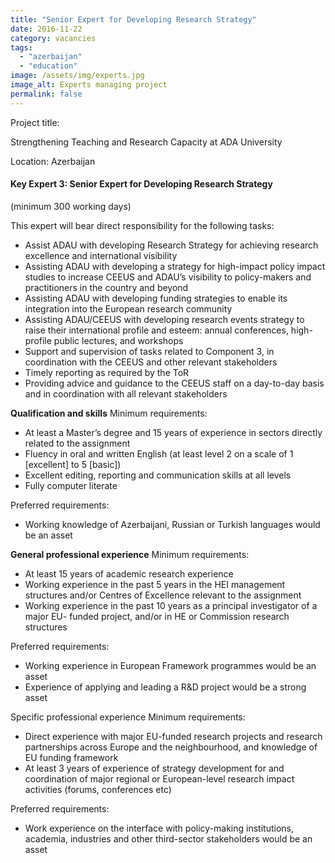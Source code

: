 ```yaml
---
title: "Senior Expert for Developing Research Strategy"
date: 2016-11-22
category: vacancies
tags: 
  - "azerbaijan"
  - "education"
image: /assets/img/experts.jpg
image_alt: Experts managing project
permalink: false
---
```

Project title: 

Strengthening Teaching and Research Capacity at ADA University

Location: Azerbaijan

#### Key Expert 3: Senior Expert for Developing Research Strategy

(minimum 300 working days)

This expert will bear direct responsibility for the following tasks:

- Assist ADAU with developing Research Strategy for achieving research excellence and international visibility
- Assisting ADAU with developing a strategy for high-impact policy impact studies to increase CEEUS and ADAU’s visibility to policy-makers and practitioners in the country and beyond
- Assisting ADAU with developing funding strategies to enable its integration into the European research community
- Assisting ADAU/CEEUS with developing research events strategy to raise their international profile and esteem: annual conferences, high-profile public lectures, and workshops
- Support and supervision of tasks related to Component 3, in coordination with the CEEUS and other relevant stakeholders
- Timely reporting as required by the ToR
- Providing advice and guidance to the CEEUS staff on a day-to-day basis and in coordination with all relevant stakeholders

**Qualification and skills** Minimum requirements:

- At least a Master’s degree and 15 years of experience in sectors directly related to the assignment
- Fluency in oral and written English (at least level 2 on a scale of 1 \[excellent\] to 5 \[basic\])
- Excellent editing, reporting and communication skills at all levels
- Fully computer literate

Preferred requirements:

- Working knowledge of Azerbaijani, Russian or Turkish languages would be an asset
    

**General professional experience** Minimum requirements:

- At least 15 years of academic research experience
- Working experience in the past 5 years in the HEI management structures and/or Centres of Excellence relevant to the assignment
- Working experience in the past 10 years as a principal investigator of a major EU- funded project, and/or in HE or Commission research structures

Preferred requirements:

- Working experience in European Framework programmes would be an asset
- Experience of applying and leading a R&D project would be a strong asset

Specific professional experience Minimum requirements:

- Direct experience with major EU-funded research projects and research partnerships across Europe and the neighbourhood, and knowledge of EU funding framework
- At least 3 years of experience of strategy development for and coordination of major regional or European-level research impact activities (forums, conferences etc)

Preferred requirements:

- Work experience on the interface with policy-making institutions, academia, industries and other third-sector stakeholders would be an asset
